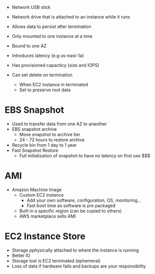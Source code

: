 - Network USB stick
- Network drive that is attached to an instance while it runs
- Allows data to persist after termination
- Only mounted to one instance at a time
- Bound to one AZ

- Introduces latency (e.g us-east-1a)
- Has provisioned capacticy (size and IOPS)
- Can set delete on termination
	- When EC2 instance in terminated
	- Set to preserve root data

# EBS Snapshot

- Used to transfer data from one AZ to anaother
- EBS snapshot archive
	- Move snapshot to archive tier
	- 24 - 72 hours to restore archive
- Recycle bin from 1 day to 1 year
- Fast Snapshot Restore
	- Full initialization of snapshot to have no latency on first use \$\$\$

# AMI

- Amazon Machine Image
	- Custom EC2 instance
		- Add your own software, configuration, OS, monitoring...
		- Fast boot time as software is pre packaged
	- Built in a specific region (can be copied to others)
	- AWS marketplace sells AMI

# EC2 Instance Store

- Storage pphysically attached to where the instance is running
- Better IO
- Storage lost is EC2 terminated (ephemeral)
- Loss of data if hardware fails and backups are your responsibility